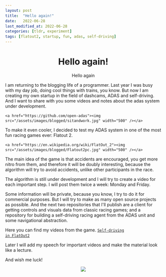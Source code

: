 ```yaml
---
layout: post
title:  "Hello again!"
date:   2022-06-28
last_modified_at: 2022-06-28
categories: [tldr, experiment]
tags: [flatout2, startup, fun, adas, self-driving]
---
```



<p align="center">
  <h1 align="center">
    Hello again!
  </h1>
  <p align="center">
        Hello again

I am returning to the blogging life of a programmer.
Last year I was busy with my day job, doing cool things with trains, you know. But now I am creating my own startup in the field of dashcams, ADAS and self-driving. And I want to share with you some videos and notes about the adas system under development.

    
    <a href="https://github.com/open-adas"><img src="/assets/images/blogged/sitandwork.jpg" width="500" /></a>

To make it even cooler, I decided to test my ADAS system in one of the most fun racing games ever: Flatout 2.
    
    <a href="https://en.wikipedia.org/wiki/FlatOut_2"><img src="/assets/images/blogged/Flatout2pc.jpg" width="500" /></a>

The main idea of the game is that accidents are encouraged, you get more nitro from them, and therefore it will be doubly interesting, because the algorithm will try to avoid accidents, unlike other participants in the race.

The algorithm is still under development and I will try to create a video for each important step. I will post them twice a week: Monday and Friday.

Some information will be private, because you know, I try to do it for commercial purposes. But I will try to make as many open source projects as possible. And the next two repositories that I'll publish are a client for getting controls and visuals data from classic racing games; and a repository for building a self-driving racing agent from the ADAS unit and some navigational abstraction.

Here you can find my videos from the game.
    <a href="https://www.youtube.com/playlist?list=PLKomYcf24jhil5BucvGZqPn_GAPkvuoc4"><code>Self-driving in FlatOut2</code></a>

Later I will add my speech for important videos and make the material look like a lecture.

And wish me luck!
  </p>
  <p align="center">
    <img src="/assets/images/blogged/sit_and_work.jpg" width="500" />
  </p>
</p>
